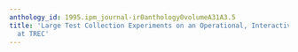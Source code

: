 ```yaml
---
anthology_id: 1995.ipm_journal-ir0anthology0volumeA31A3.5
title: 'Large Test Collection Experiments on an Operational, Interactive System: Okapi
  at TREC'
---
```

